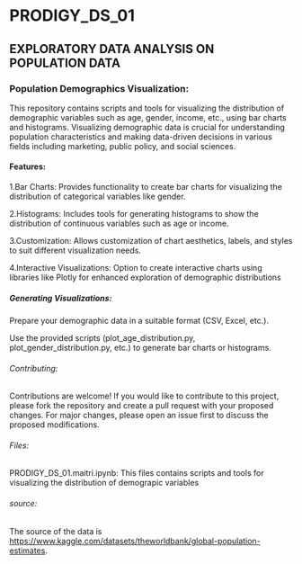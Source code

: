 # PRODIGY_DS_01
## EXPLORATORY DATA ANALYSIS ON POPULATION DATA

### Population Demographics Visualization:
This repository contains scripts and tools for visualizing the distribution of demographic variables such as age, gender, income, etc., using bar charts and histograms. Visualizing demographic data is crucial for understanding population characteristics and making data-driven decisions in various fields including marketing, public policy, and social sciences.

#### Features:
1.Bar Charts: Provides functionality to create bar charts for visualizing the distribution of categorical variables like gender.

2.Histograms: Includes tools for generating histograms to show the distribution of continuous variables such as age or income.

3.Customization: Allows customization of chart aesthetics, labels, and styles to suit different visualization needs.

4.Interactive Visualizations: Option to create interactive charts using libraries like Plotly for enhanced exploration of demographic distributions

##### Generating Visualizations:
Prepare your demographic data in a suitable format (CSV, Excel, etc.).

Use the provided scripts (plot_age_distribution.py, plot_gender_distribution.py, etc.) to generate bar charts or histograms.

###### Contributing:
Contributions are welcome! If you would like to contribute to this project, please fork the repository and create a pull request with your proposed changes. For major changes, please open an issue first to discuss the proposed modifications.

###### Files:
PRODIGY_DS_01.maitri.ipynb: This files contains scripts and tools for visualizing the distribution of demograpic variables 

###### source:
The source of the data is https://www.kaggle.com/datasets/theworldbank/global-population-estimates.



 
